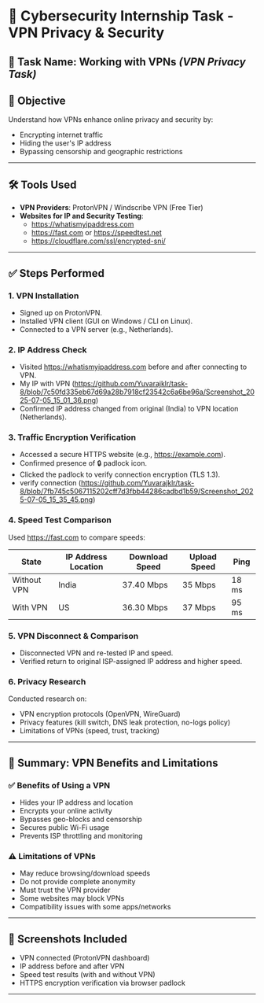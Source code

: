 # 🔐 Cybersecurity Internship Task - VPN Privacy & Security

## 📌 Task Name: Working with VPNs *(VPN Privacy Task)*

## 🎯 Objective

Understand how VPNs enhance online privacy and security by:
- Encrypting internet traffic
- Hiding the user's IP address
- Bypassing censorship and geographic restrictions

---

## 🛠️ Tools Used

- **VPN Providers**: ProtonVPN / Windscribe VPN (Free Tier)
- **Websites for IP and Security Testing**:
  - https://whatismyipaddress.com
  - https://fast.com or https://speedtest.net
  - https://cloudflare.com/ssl/encrypted-sni/

---

## ✅ Steps Performed

### 1. VPN Installation
- Signed up on ProtonVPN.
- Installed VPN client (GUI on Windows / CLI on Linux).
- Connected to a VPN server (e.g., Netherlands).

### 2. IP Address Check
- Visited https://whatismyipaddress.com before and after connecting to VPN.
- My IP with VPN (https://github.com/Yuvarajklr/task-8/blob/7c50fd335eb67d69a28b7918cf23542c6a6be96a/Screenshot_2025-07-05_15_01_36.png)
- Confirmed IP address changed from original (India) to VPN location (Netherlands).

### 3. Traffic Encryption Verification
- Accessed a secure HTTPS website (e.g., https://example.com).
- Confirmed presence of 🔒 padlock icon.
- Clicked the padlock to verify connection encryption (TLS 1.3).
- verify connection (https://github.com/Yuvarajklr/task-8/blob/7fb745c5067115202cff7d3fbb44286cadbd1b59/Screenshot_2025-07-05_15_35_45.png)

### 4. Speed Test Comparison
Used https://fast.com to compare speeds:

| State            | IP Address Location | Download Speed | Upload Speed | Ping  |
|------------------|---------------------|----------------|--------------|-------|
| Without VPN      | India               | 37.40 Mbps     | 35 Mbps      | 18 ms |
| With VPN         | US                  | 36.30 Mbps     | 37 Mbps      | 95 ms |

### 5. VPN Disconnect & Comparison
- Disconnected VPN and re-tested IP and speed.
- Verified return to original ISP-assigned IP address and higher speed.

### 6. Privacy Research
Conducted research on:
- VPN encryption protocols (OpenVPN, WireGuard)
- Privacy features (kill switch, DNS leak protection, no-logs policy)
- Limitations of VPNs (speed, trust, tracking)

---

## 📄 Summary: VPN Benefits and Limitations

### ✅ Benefits of Using a VPN
- Hides your IP address and location
- Encrypts your online activity
- Bypasses geo-blocks and censorship
- Secures public Wi-Fi usage
- Prevents ISP throttling and monitoring

### ⚠️ Limitations of VPNs
- May reduce browsing/download speeds
- Do not provide complete anonymity
- Must trust the VPN provider
- Some websites may block VPNs
- Compatibility issues with some apps/networks

---

## 📸 Screenshots Included
- VPN connected (ProtonVPN dashboard)
- IP address before and after VPN
- Speed test results (with and without VPN)
- HTTPS encryption verification via browser padlock

---

